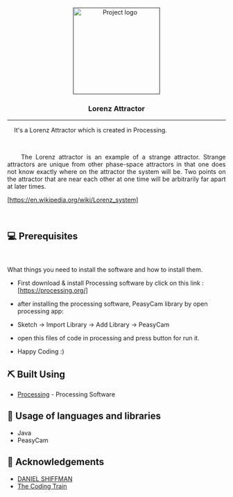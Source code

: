 <p align="center">
  <a href="" rel="noopener">
 <img width=200px height=200px src="https://firebasestorage.googleapis.com/v0/b/creative-coding-92146.appspot.com/o/img%2Florenze_attractor.png?alt=media&token=71eff338-2958-434c-aa3c-bafcadc5fcaf" alt="Project logo"></a>
</p>

<h3 align="center">Lorenz Attractor</h3>

<div align="center">

</div>

---

<p align="justify"> 
&nbsp; &nbsp; It's a Lorenz Attractor which is created in Processing.  
</p>

<br>

<p align="justify"> 
&nbsp; &nbsp; The Lorenz attractor is an example of a strange attractor. Strange attractors are unique from other phase-space attractors in that one does not know exactly where on the attractor the system will be. Two points on the attractor that are near each other at one time will be arbitrarily far apart at later times.<br> 
</p>

[https://en.wikipedia.org/wiki/Lorenz_system]

<br>

## 💻 Prerequisites

<br>

What things you need to install the software and how to install them.

- First download & install <span  >Processing</span> software by click on this link : [https://processing.org/]

- after installing the processing software, PeasyCam library by open processing app:

- Sketch -> Import Library -> Add Library -> PeasyCam

- open this files of code in processing and press button for run it.

- Happy Coding :)

## ⛏️ Built Using <a name = "built_using"></a>

- [Processing](https://processing.org/) - Processing Software

## 🎈 Usage of languages and libraries

- Java
- PeasyCam

## 🎉 Acknowledgements <a name = "acknowledgement"></a>

- <a href="https://shiffman.net/" target="_blank">DANIEL SHIFFMAN</a>
- <a href="https://www.youtube.com/c/TheCodingTrain" target="_blank">The Coding Train</a>
